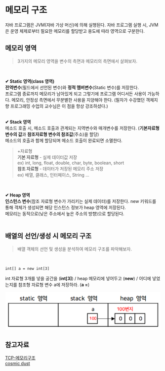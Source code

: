 # **메모리 구조**
자바 프로그램은 JVM(자바 가상 머신)에 의해 실행된다. 자바 프로그램 실행 시, JVM은 운영 체제로부터 필요한 메모리를 할당받고 용도에 따라 영역으로 구분한다. 
  
## 메모리 영역
>3가지의 메모리 영역을 변수의 측면과 메모리의 측면에서 살펴보자.
</br>

**✔ Static 영역(class 영역)**   
**전역변수**(필드에서 선언된 변수)와 **정적 멤버변수**(Static 변수)를 저장한다.    
프로그램 종료까지 메모리가 남아있게 되고 그렇기에 프로그램 어디서든 사용이 가능하다. 메모리, 안정성 측면에서 무분별한 사용을 지양해야 한다. (필자가 수강했던 객체지향 프로그래밍 수업의 교수님은 이 점을 항상 강조하셨다.)   
</br>

**✔ Stack 영역**   
메소드 호출 시, 메소드 호출과 관계되는 지역변수와 매개변수를 저장한다. (**기본자료형 변수의 값**과 **참조자료형 변수의 참조값**(주소)을 할당)    
메소드의 호출과 함께 할당되며 메소드 호출이 완료되면 소멸한다.
>+자료형   
>**기본 자료형** - 실제 데이터값 저장   
>ex) int, long, float, double, char, byte, boolean, short   
>**참조 자료형** - 데이터가 저장된 메모리 주소 저장   
>ex) 배열, 클래스, 인터페이스, String ...      
</br>

**✔ Heap 영역**   
**인스턴스 변수**(참조 자료형 변수가 가리키는 실제 데이터)를 저장한다. new 키워드를 통해 객체가 생성되면 해당 인스턴스 정보가 heap 영역에 저장된다.    
메모리는 동적으로(낮은 주소에서 높은 주소의 방향)으로 할당된다.     
</br>

## 배열의 선언/생성 시 메모리 구조
>배열 객체의 선언 및 생성을 분석하여 메모리 구조를 파악해보자.
</br>    

    int[] a = new int[3]
int 자료형 3개를 넣을 공간을 (**int[3]**) / heap 메모리에 넣어두고 (**new**) / 어디에 넣었는지를 참조형 자료형 변수 a에 저장하라. (**a =**)

![메모리](https://github.com/dbalsk/TIL/blob/main/pic/memory.png)
</br>

## 참고자료
[TCP-메모리구조](https://www.tcpschool.com/java/java_array_memory)   
[cosmic dust](https://gaone.tistory.com/32)
